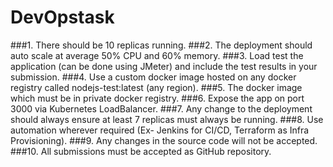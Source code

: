 # DevOpstask
###1. There should be 10 replicas running.
###2. The deployment should auto scale at average 50% CPU and 60% memory.
###3. Load test the application (can be done using JMeter) and include the test results in your submission.
###4. Use a custom docker image hosted on any docker registry called nodejs-test:latest (any region).
###5. The docker image which must be in private docker registry.
###6. Expose the app on port 3000 via Kubernetes LoadBalancer.
###7. Any change to the deployment should always ensure at least 7 replicas must always be running.
###8. Use automation wherever required (Ex- Jenkins for CI/CD, Terraform as Infra Provisioning).
###9. Any changes in the source code will not be accepted.
###10. All submissions must be accepted as GitHub repository.
